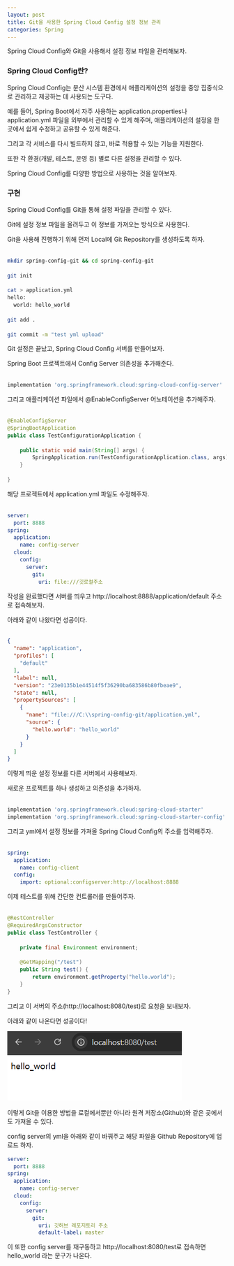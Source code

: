 ```yaml
---
layout: post
title: Git을 사용한 Spring Cloud Config 설정 정보 관리
categories: Spring
---
```


Spring Cloud Config와 Git을 사용해서 설정 정보 파일을 관리해보자.

### Spring Cloud Config란?

Spring Cloud Config는 분산 시스템 환경에서 애플리케이션의 설정을 중앙 집중식으로 관리하고 제공하는 데 사용되는 도구다.

예를 들어, Spring Boot에서 자주 사용하는 application.properties나 application.yml 파일을 외부에서 관리할 수 있게 해주며, 애플리케이션의 설정을 한 곳에서 쉽게 수정하고 공유할 수 있게 해준다.

그리고 각 서비스를 다시 빌드하지 않고, 바로 적용할 수 있는 기능을 지원한다.

또한 각 환경(개발, 테스트, 운영 등) 별로 다른 설정을 관리할 수 있다.

Spring Cloud Config를 다양한 방법으로 사용하는 것을 알아보자.


### 구현

Spring Cloud Config를 Git을 통해 설정 파일을 관리할 수 있다. 

Git에 설정 정보 파일을 올려두고 이 정보를 가져오는 방식으로 사용한다.

Git을 사용해 진행하기 위해 먼저 Local에 Git Repository를 생성하도록 하자.

```bash

mkdir spring-config-git && cd spring-config-git

git init

cat > application.yml
hello:
  world: hello_world

git add .

git commit -m "test yml upload"

```

Git 설정은 끝났고, Spring Cloud Config 서버를 만들어보자.

Spring Boot 프로젝트에서 Config Server 의존성을 추가해준다.

```gradle

implementation 'org.springframework.cloud:spring-cloud-config-server'

```

그리고 애플리케이션 파일에서 @EnableConfigServer 어노테이션을 추가해주자.

```java

@EnableConfigServer
@SpringBootApplication
public class TestConfigurationApplication {

    public static void main(String[] args) {
        SpringApplication.run(TestConfigurationApplication.class, args);
    }

}


```

해당 프로젝트에서 application.yml 파일도 수정해주자.

```yaml

server:
  port: 8888
spring:
  application:
    name: config-server
  cloud:
    config:
      server:
        git:
          uri: file:///깃로컬주소

```

작성을 완료했다면 서버를 띄우고 http://localhost:8888/application/default 주소로 접속해보자.

아래와 같이 나왔다면 성공이다.

```json

{
  "name": "application",
  "profiles": [
    "default"
  ],
  "label": null,
  "version": "23e0135b1e44514f5f36290ba683586b80fbeae9",
  "state": null,
  "propertySources": [
    {
      "name": "file:///C:\\spring-config-git/application.yml",
      "source": {
        "hello.world": "hello_world"
      }
    }
  ]
}

```

이렇게 띄운 설정 정보를 다른 서버에서 사용해보자.

새로운 프로젝트를 하나 생성하고 의존성을 추가하자.


```gradle

implementation 'org.springframework.cloud:spring-cloud-starter'
implementation 'org.springframework.cloud:spring-cloud-starter-config'

```

그리고 yml에서 설정 정보를 가져올 Spring Cloud Config의 주소를 입력해주자.

```yaml

spring:
  application:
    name: config-client
  config:
    import: optional:configserver:http://localhost:8888

```

이제 테스트를 위해 간단한 컨트롤러를 만들어주자.

```java

@RestController
@RequiredArgsConstructor
public class TestController {

    private final Environment environment;

    @GetMapping("/test")
    public String test() {
        return environment.getProperty("hello.world");
    }
}

```

그리고 이 서버의 주소(http://localhost:8080/test)로 요청을 보내보자.

아래와 같이 나온다면 성공이다!

![alt text](image-20.png)


이렇게 Git을 이용한 방법을 로컬에서뿐만 아니라 원격 저장소(Github)와 같은 곳에서도 가져올 수 있다.

config server의 yml을 아래와 같이 바꿔주고 해당 파일을 Github Repository에 업로드 하자.

```yaml
server:
  port: 8888
spring:
  application:
    name: config-server
  cloud:
    config:
      server:
        git:
          uri: 깃허브 레포지토리 주소
          default-label: master

```

이 또한 config server를 재구동하고 http://localhost:8080/test로 접속하면 hello_world 라는 문구가 나온다.